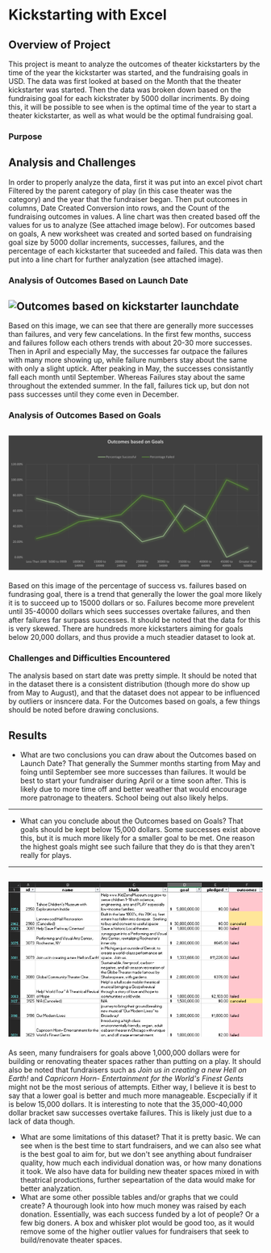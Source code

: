 # Kickstarting with Excel

## Overview of Project

This project is meant to analyze the outcomes of theater kickstarters by the time of the year the kickstarter was started, and the fundraising goals in USD. 
The data was first looked at based on the Month that the theater kickstarter was started. Then the data was broken down based on the fundraising goal for each kickstrater by 5000 dollar incriments. 
By doing this, it will be possible to see when is the optimal time of the year to start a theater kickstarter, as well as what would be the optimal fundraising goal. 
### Purpose

## Analysis and Challenges
In order to properly analyze the data, first it was put into an excel pivot chart Filtered by the parent category of play (in this case theater was the category) and the year that the fundraiser began.
Then put outcomes in columns, Date Created Conversion into rows, and the Count of the fundraising outcomes in values. A line chart was then created based off the values for us to analyze (See attached image below).
For outcomes based on goals, A new worksheet was created and sorted based on fundraising goal size by 5000 dollar increments, successes, failures, and the percentage of each kickstarter that suceeded and failed. 
This data was then put into a line chart for further analyzation (see attached image). 

### Analysis of Outcomes Based on Launch Date
![Outcomes based on kickstarter launchdate](TCJester10/kickstarter-analysis-Tessa-Cayton/blob/main/Theater_outcomes_vs_Launch_Tessa.png)
---
Based on this image, we can see that there are generally more successes than failures, and very few cancelations. 
In the first few months, success and failures follow each others trends with about 20-30 more successes.
Then in April and especially May, the successes far outpace the failures with many more showing up, while failure numbers stay about the same with only a slight uptick.
After peaking in May, the successes consistantly fall each month until September. Whereas Failures stay about the same throughout the extended summer. 
In the fall, failures tick up, but don not pass successes until they come even in December. 

### Analysis of Outcomes Based on Goals
![Outcomes based on Goals](https://github.com/TCJester10/kickstarter-analysis-Tessa-Cayton/blob/main/Outcomes_vs_Goals_Tessa.png)
---
Based on this image of the percentage of success vs. failures based on fundrasing goal, there is a trend that generally the lower the goal more likely it is to succeed up to 15000 dollars or so.
Failures become more prevelent until 35-40000 dollars which sees successes overtake failures, and then after failures far surpass successes. 
It should be noted that the data for this is very skewed. There are hundreds more kickstarters aiming for goals below 20,000 dollars, and thus provide a much steadier dataset to look at. 

### Challenges and Difficulties Encountered
The analysis based on start date was pretty simple. 
It should be noted that in the dataset there is a consistent distribution (though more do show up from May to August), and that the dataset does not appear to be influenced by outliers or insncere data.
For the Outcomes based on goals, a few things should be noted before drawing conclusions. 
## Results

- What are two conclusions you can draw about the Outcomes based on Launch Date?
That generally the Summer months starting from May and foing until September see more successes than failures. It would be best to start your fundraiser during April or a time soon after. 
This is likely due to more time off and better weather that would encourage more patronage to theaters. 
School being out also likely helps. 
---
- What can you conclude about the Outcomes based on Goals?
That goals should be kept below 15,000 dollars. Some successes exist above this, but it is much more likely for a smaller goal to be met. 
One reason the highest goals might see such failure that they do is that they aren't really for plays. 
---
![All fundraisers with goals above 1,000,000 dollars](https://github.com/TCJester10/kickstarter-analysis-Tessa-Cayton/blob/main/above_1%2C000%2C000.png)
---
As seen, many fundraisers for goals above 1,000,000 dollars were for building or renovating theater spaces rather than putting on a play. 
It should also be noted that fundraisers such as *Join us in creating a new Hell on Earth!* and *Capricorn Horn- Entertainment for the World's Finest Gents* might not be the most serious of attempts. 
Either way, I believe it is best to say that a lower goal is better and much more manageable. Escpecially if it is below 15,000 dollars. 
It is interesting to note that the 35,000-40,000 dollar bracket saw successes overtake failures. This is likely just due to a lack of data though. 
- What are some limitations of this dataset?
That it is pretty basic. We can see when is the best time to start fundraisers, and we can also see what is the best goal to aim for, but we don't see anything about fundraiser quality, how much each individual donation was, or how many donations it took. 
We also have data for building new theater spaces mixed in with theatrical productions, further sepeartation of the data would make for better analyzation. 
- What are some other possible tables and/or graphs that we could create?
A thourough look into how much money was raised by each donation. Essentially, was each success funded by a lot of people? Or a few big doners. 
A box and whisker plot would be good too, as it would remove some of the higher outlier values for fundraisers that seek to build/renovate theater spaces. 

